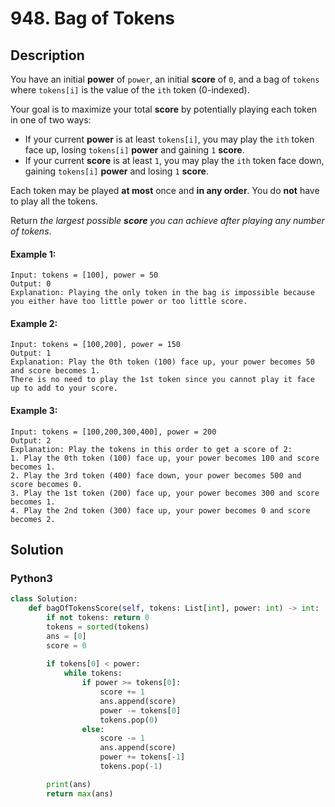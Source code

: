 # 948. Bag of Tokens

## Description
You have an initial **power** of `power`, an initial **score** of `0`, and a bag of `tokens` where `tokens[i]` is the value of the `ith` token (0-indexed).

Your goal is to maximize your total **score** by potentially playing each token in one of two ways:

* If your current **power** is at least `tokens[i]`, you may play the `ith` token face up, losing `tokens[i]` **power** and gaining `1` **score**.
* If your current **score** is at least `1`, you may play the `ith` token face down, gaining `tokens[i]` **power** and losing `1` **score**.

Each token may be played **at most** once and **in any order**. You do **not** have to play all the tokens.

Return *the largest possible **score** you can achieve after playing any number of tokens*.

#### Example 1:
```
Input: tokens = [100], power = 50
Output: 0
Explanation: Playing the only token in the bag is impossible because you either have too little power or too little score.
```

#### Example 2:
```
Input: tokens = [100,200], power = 150
Output: 1
Explanation: Play the 0th token (100) face up, your power becomes 50 and score becomes 1.
There is no need to play the 1st token since you cannot play it face up to add to your score.
```

#### Example 3:
```
Input: tokens = [100,200,300,400], power = 200
Output: 2
Explanation: Play the tokens in this order to get a score of 2:
1. Play the 0th token (100) face up, your power becomes 100 and score becomes 1.
2. Play the 3rd token (400) face down, your power becomes 500 and score becomes 0.
3. Play the 1st token (200) face up, your power becomes 300 and score becomes 1.
4. Play the 2nd token (300) face up, your power becomes 0 and score becomes 2.
```


## Solution

### Python3
```python
class Solution:
    def bagOfTokensScore(self, tokens: List[int], power: int) -> int:
        if not tokens: return 0
        tokens = sorted(tokens)
        ans = [0]
        score = 0
        
        if tokens[0] < power:
            while tokens:
                if power >= tokens[0]:
                    score += 1
                    ans.append(score)
                    power -= tokens[0]
                    tokens.pop(0)
                else:
                    score -= 1
                    ans.append(score)
                    power += tokens[-1]
                    tokens.pop(-1)

        print(ans)
        return max(ans)
```